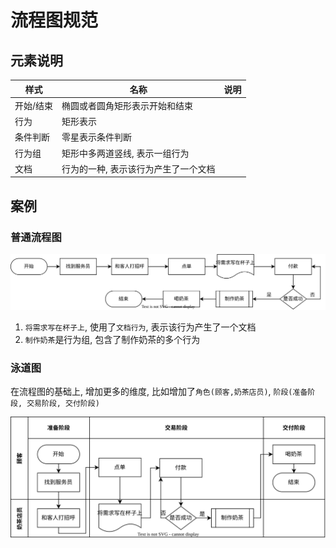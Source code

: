  # 流程图规范

## 元素说明
样式|名称|说明
--|--|--
|开始/结束|椭圆或者圆角矩形表示开始和结束
|行为|矩形表示
|条件判断|零星表示条件判断
|行为组|矩形中多两道竖线, 表示一组行为
|文档|行为的一种, 表示该行为产生了一个文档



## 案例
### 普通流程图
![](./流程图规范/普通流程图.svg)

1. `将需求写在杯子上`, 使用了`文档行为`, 表示该行为产生了一个文档
2. `制作奶茶`是行为组, 包含了制作奶茶的多个行为


### 泳道图

在流程图的基础上, 增加更多的维度, 比如增加了`角色(顾客,奶茶店员)`, `阶段(准备阶段, 交易阶段, 交付阶段)`

![](./流程图规范/泳道图.svg)

























 